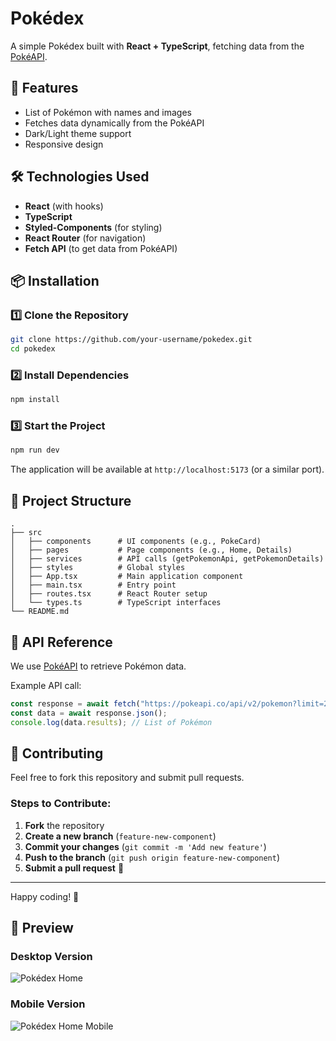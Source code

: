 # Pokédex

A simple Pokédex built with **React + TypeScript**, fetching data from the [PokéAPI](https://pokeapi.co/).

## 🚀 Features
- List of Pokémon with names and images
- Fetches data dynamically from the PokéAPI
- Dark/Light theme support
- Responsive design

## 🛠 Technologies Used
- **React** (with hooks)
- **TypeScript**
- **Styled-Components** (for styling)
- **React Router** (for navigation)
- **Fetch API** (to get data from PokéAPI)

## 📦 Installation

### 1️⃣ Clone the Repository
```sh
git clone https://github.com/your-username/pokedex.git
cd pokedex
```

### 2️⃣ Install Dependencies
```sh
npm install
```

### 3️⃣ Start the Project
```sh
npm run dev
```
The application will be available at `http://localhost:5173` (or a similar port).

## 📂 Project Structure
```
.
├── src
│   ├── components      # UI components (e.g., PokeCard)
│   ├── pages           # Page components (e.g., Home, Details)
│   ├── services        # API calls (getPokemonApi, getPokemonDetails)
│   ├── styles          # Global styles
│   ├── App.tsx         # Main application component
│   ├── main.tsx        # Entry point
│   ├── routes.tsx      # React Router setup
│   └── types.ts        # TypeScript interfaces
└── README.md
```

## 📌 API Reference
We use [PokéAPI](https://pokeapi.co/) to retrieve Pokémon data.

Example API call:
```ts
const response = await fetch("https://pokeapi.co/api/v2/pokemon?limit=20");
const data = await response.json();
console.log(data.results); // List of Pokémon
```

## 📝 Contributing
Feel free to fork this repository and submit pull requests.

### Steps to Contribute:
1. **Fork** the repository
2. **Create a new branch** (`feature-new-component`)
3. **Commit your changes** (`git commit -m 'Add new feature'`)
4. **Push to the branch** (`git push origin feature-new-component`)
5. **Submit a pull request** 🚀

---
Happy coding! 🎉
## 📸 Preview

### Desktop Version
![Pokédex Home](https://raw.githubusercontent.com/seu-usuario/seu-repositorio/main/assets/pokedex-images/pokedex-home-desktop.jpg)

### Mobile Version
![Pokédex Home Mobile](./assets/pokedex-images/pokedex-home-mobile.jpg)

